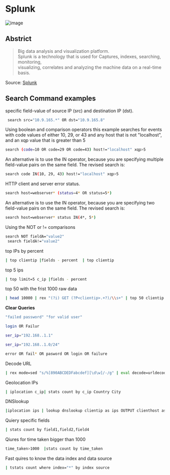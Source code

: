 Splunk                                                                                                                                
=====
![image](https://user-images.githubusercontent.com/49055941/133937359-73a6dab8-1db3-440f-a93f-2ecffe32ab15.png)

Abstrict 
-----
> Big data analysis and visualization platform.  
> Splunk is a technology that is used for Captures, indexes, searching, monitoring,   
> visualizing, correlates and analyzing the machine data on a real-time basis. 


Source: <a href='https://www.splunk.com'  target='_blank'>Splunk</a> 


Search Command examples 
-------

specific field-value of source IP (src) and destination IP (dst). 
```bash
 search src="10.9.165.*" OR dst="10.9.165.8"
```
 Using boolean and comparison operators this example searches for events with code values of either 10, 29, or 43 and any host that is not "localhost", and an xqp value that is greater than 5
```bash
search (code=10 OR code=29 OR code=43) host!="localhost" xqp>5
```
 An alternative is to use the IN operator, because you are specifying multiple field-value pairs on the same field. The revised search is: 
 ```bash
 search code IN(10, 29, 43) host!="localhost" xqp>5
 ```
 HTTP client and server error status. 
 ```bash
 search host=webserver* (status=4* OR status=5*)
 ```
 An alternative is to use the IN operator, because you are specifying two field-value pairs on the same field. The revised search is: 
 ```bash
 search host=webserver* status IN(4*, 5*)
 ```
 Using the NOT or != comparisons
```bash
search NOT fieldA="value2"
 search fieldA!="value2"
```
top IPs by percent 
```bash
| top clientip |fields - percent  | top clientip
```
top 5 ips
```bash
| top limit=5 c_ip |fields - percent
```
top 50 with the frist 1000 raw data 
```bash
| head 10000 | rex "(?i) GET (?P<clientip>.+?)/\\s+" | top 50 clientip | fields - percent
```
**Clear Queries**

```bash
"failed password" "for valid user"
```
```bash
login OR Failur
```
```bash
ser_ip="192.168..1.1"
```
```bash
ser_ip="192.168..1.0/24"
```
```bash
error OR fail* OR pasword OR login OR failure
```
Decode URL
```bash
| rex mode=sed "s/%[890ABCDEDFabcdef][\d\w]/-/g" | eval decode=urldecode(_raw) | table _raw decode
```
Geolocation IPs
```bash
| iplocation c_ip| stats count by c_ip Country City
```
DNSlookup
```bash
|iplocation ips | lookup dnslookup clientip as ips OUTPUT clienthost as Resolved_hostname | stats count by ips  Resolved_hostname Country
```
Quiery specific fields
```bash 
| stats count by field1,field2,field4
```
Qiures for time taken bigger than 1000
```bash
time_taken>1000  |stats count by time_taken 
```
Fast quires to know the data  index and data source 
```bash
| tstats count where index="*" by index source
 ```
 
